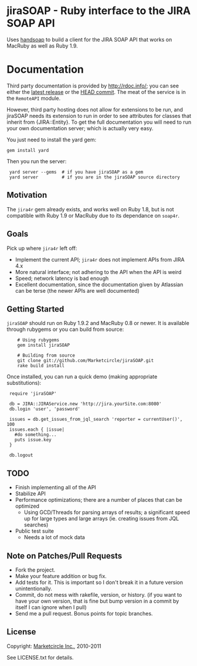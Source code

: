 jiraSOAP - Ruby interface to the JIRA SOAP API
==============================================

Uses [handsoap](http://wiki.github.com/unwire/handsoap/) to build a client for the JIRA SOAP API that works on MacRuby as well as Ruby 1.9.


Documentation
=============

Third party documentation is provided by http://rdoc.info/; you can
see either the [latest release](http://rubydoc.info/gems/jiraSOAP/) or
the [HEAD commit](http://rdoc.info/github/Marketcircle/jiraSOAP/master/frames).
The meat of the service is in the `RemoteAPI` module.

However, third party hosting does not allow for extensions to be run,
and jiraSOAP needs its extension to run in order to see attributes for
classes that inherit from {JIRA::Entity}. To get the full
documentation you will need to run your own documentation server;
which is actually very easy.

You just need to install the yard gem:

    gem install yard

Then you run the server:

     yard server --gems  # if you have jiraSOAP as a gem
     yard server         # if you are in the jiraSOAP source directory


Motivation
----------

The `jira4r` gem already exists, and works well on Ruby 1.8, but is not compatible with Ruby 1.9 or MacRuby due to its dependance on `soap4r`.


Goals
-----

Pick up where `jira4r` left off:

- Implement the current API; `jira4r` does not implement APIs from JIRA 4.x
- More natural interface; not adhering to the API when the API is weird
- Speed; network latency is bad enough
- Excellent documentation, since the documentation given by Atlassian can be terse (the newer APIs are well documented)


Getting Started
---------------

`jiraSOAP` should run on Ruby 1.9.2 and MacRuby 0.8 or newer. It is available through rubygems or you can build from source:

        # Using rubygems
        gem install jiraSOAP

        # Building from source
        git clone git://github.com/Marketcircle/jiraSOAP.git
        rake build install

Once installed, you can run a quick demo (making appropriate substitutions):

     require 'jiraSOAP'

     db = JIRA::JIRAService.new 'http://jira.yourSite.com:8080'
     db.login 'user', 'password'

     issues = db.get_issues_from_jql_search 'reporter = currentUser()', 100
     issues.each { |issue|
       #do something...
       puts issue.key
     }

     db.logout


TODO
----

- Finish implementing all of the API
- Stabilize API
- Performance optimizations; there are a number of places that can be optimized
  + Using GCD/Threads for parsing arrays of results; a significant speed up for large types and large arrays (ie. creating issues from JQL searches)
- Public test suite
  + Needs a lot of mock data


Note on Patches/Pull Requests
-----------------------------

* Fork the project.
* Make your feature addition or bug fix.
* Add tests for it. This is important so I don't break it in a
  future version unintentionally.
* Commit, do not mess with rakefile, version, or history.
  (if you want to have your own version, that is fine but
  bump version in a commit by itself I can ignore when I pull)
* Send me a pull request. Bonus points for topic branches.


License
-------

Copyright: [Marketcircle Inc.](http://www.marketcircle.com/), 2010-2011

See LICENSE.txt for details.

